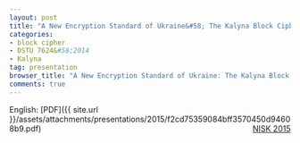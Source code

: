 ```yaml
---
layout: post
title: "A New Encryption Standard of Ukraine&#58; The Kalyna Block Cipher"
categories:
- block cipher
- DSTU 7624&#58;2014
- Kalyna
tag: presentation
browser_title: "A New Encryption Standard of Ukraine: The Kalyna Block Cipher"
comments: true
---
```


English: [PDF]({{ site.url }}/assets/attachments/presentations/2015/f2cd75359084bff3570450d94608b9.pdf) <span style="float: right;">[NISK 2015](http://itkonferanse.hials.no/en/program-detail.php)</span>
